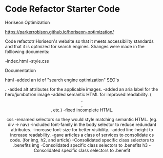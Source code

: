 # Code Refactor Starter Code

Horiseon Optimization

https://parkerrobison.github.io/horiseon-optimization/

Code refactotr Horiseon's website so that it meets accessibility standards and that it is optmized for search engines. Shanges were made in the folllowing documents:

-index.html
-style.css

Documentation

html
-added an id of "search engine optimization" SEO's <article>.
-added alt attributes for the applicable images.
-added an aria label for the hero/jumbotron image
-added semantic HTML for improved readability. (<header>, <article>, <section>, etc.)
-fixed incomplete HTML.

css
-renamed selectors so they would style matching semantic HTML. (eg. div -> nav)
-included font-family in the body selector to reduce redundant attributes.
-increase font-size for better visibility.
-added line-height to increase readability.
-gave articles a class of services to consolidate cs code. (for img, h2, and article)
-Consolidated specific class selectors to .benefits img
-Consolidated specific class selectors to .benefits h3
-Consolidated specific class selectors to .benefit